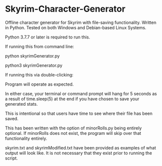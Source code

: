 # Skyrim-Character-Generator
Offline character generator for Skyrim with file-saving functionality.  Written in Python.  Tested on both Windows and Debian-based Linux Systems.

Python 3.7.7 or later is required to run this.

If running this from command line:

  python skyrimGenerator.py
  
  python3 skyrimGenerator.py
  
If running this via double-clicking:
  
  Program will operate as expected.

In either case, your terminal or command prompt will hang for 5 seconds as a result of time.sleep(5) at the end if you have chosen to save your generated stats.

This is intentional so that users have time to see where their file has been saved.

This has been written with the option of minorRolls.py being entirely optional.  If minorRolls does not exist, the program will skip over that functionality entirely.

skyrim.txt and skyrimModified.txt have been provided as examples of what output will look like.  It is not necessary that they exist prior to running the script.
